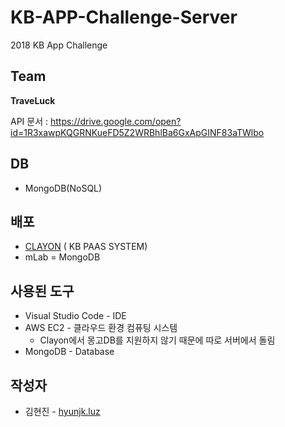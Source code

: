 # KB-APP-Challenge-Server
2018 KB App Challenge

## Team
**TraveLuck**


API 문서 : https://drive.google.com/open?id=1R3xawpKQGRNKueFD5Z2WRBhlBa6GxApGINF83aTWlbo



## DB
* MongoDB(NoSQL)



## 배포
* [CLAYON](https://www.clayon.io/) ( KB PAAS SYSTEM)
* mLab = MongoDB



## 사용된 도구
* Visual Studio Code - IDE
* AWS EC2 - 클라우드 환경 컴퓨팅 시스템
  * Clayon에서 몽고DB를 지원하지 않기 때문에 따로 서버에서 돌림
* MongoDB - Database



## 작성자
* 김현진 - [hyunjk.luz](https://github.com/hyunjkluz)

